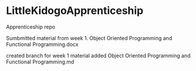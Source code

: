 # LittleKidogoApprenticeship
Apprenticeship repo

Sumbmitted material from week 1.
    Object Oriented Programming and Functional Programming.docx

created branch for week 1 material
    added Object Oriented Programming and Functional Programming.md